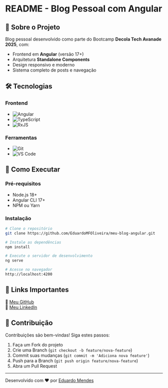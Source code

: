 # README - Blog Pessoal com Angular

## 📝 Sobre o Projeto

Blog pessoal desenvolvido como parte do Bootcamp **Decola Tech Avanade 2025**, com:

- Frontend em **Angular** (versão 17+)
- Arquitetura **Standalone Components**
- Design responsivo e moderno
- Sistema completo de posts e navegação

## 🛠️ Tecnologias

### Frontend
- ![Angular](https://img.shields.io/badge/Angular-DD0031?style=for-the-badge&logo=angular&logoColor=white)
- ![TypeScript](https://img.shields.io/badge/TypeScript-007ACC?style=for-the-badge&logo=typescript&logoColor=white)
- ![RxJS](https://img.shields.io/badge/RxJS-B7178C?style=for-the-badge&logo=reactivex&logoColor=white)

### Ferramentas
- ![Git](https://img.shields.io/badge/Git-F05032?style=for-the-badge&logo=git&logoColor=white)
- ![VS Code](https://img.shields.io/badge/VS_Code-007ACC?style=for-the-badge&logo=visual-studio-code&logoColor=white)

## 🚀 Como Executar

### Pré-requisitos
- Node.js 18+
- Angular CLI 17+
- NPM ou Yarn

### Instalação
```bash
# Clone o repositório
git clone https://github.com/EduardoMFOliveira/meu-blog-angular.git

# Instale as dependências
npm install

# Execute o servidor de desenvolvimento
ng serve

# Acesse no navegador
http://localhost:4200
```

## 📌 Links Importantes

🔗 [Meu GitHub](https://github.com/EduardoMFOliveira)  
🔗 [Meu LinkedIn](https://www.linkedin.com/in/eduardo-mendesfdo/)  

## 🤝 Contribuição

Contribuições são bem-vindas! Siga estes passos:

1. Faça um Fork do projeto
2. Crie uma Branch (`git checkout -b feature/nova-feature`)
3. Commit suas mudanças (`git commit -m 'Adiciona nova feature'`)
4. Push para a Branch (`git push origin feature/nova-feature`)
5. Abra um Pull Request

---

Desenvolvido com ❤️ por [Eduardo Mendes](https://github.com/EduardoMFOliveira)  

